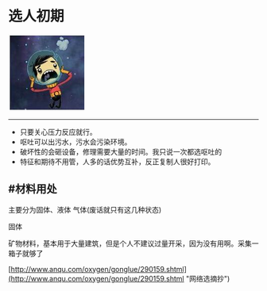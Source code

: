 # 选人初期 
![](pic/11.jpg)

----------
- 只要关心压力反应就行。 
- 呕吐可以出污水，污水会污染环境。
- 破坏性的会砸设备，修理需要大量的时间。我只说一次都选呕吐的
- 特征和期待不用管，人多的话优势互补，反正复制人很好打印。

#材料用处
----------
主要分为固体、液体 气体(废话就只有这几种状态)

固体

矿物材料，基本用于大量建筑，但是个人不建议过量开采，因为没有用啊。采集一箱子就够了 

[http://www.anqu.com/oxygen/gonglue/290159.shtml](http://www.anqu.com/oxygen/gonglue/290159.shtml "网络选摘抄")